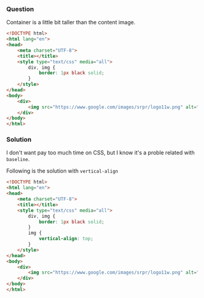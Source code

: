 ### Question

Container is a little bit taller than the content image.

```html
<!DOCTYPE html>
<html lang="en">
<head>
    <meta charset="UTF-8">
    <title></title>
    <style type="text/css" media="all">
        div, img {
            border: 1px black solid;
        }
    </style>
</head>
<body>
    <div>
        <img src="https://www.google.com/images/srpr/logo11w.png" alt="Google">
    </div>
</body>
</html>
```

### Solution

I don't want pay too much time on CSS, but I know it's a proble related with `baseline`.

Following is the solution with `vertical-align`

```html
<!DOCTYPE html>
<html lang="en">
<head>
    <meta charset="UTF-8">
    <title></title>
    <style type="text/css" media="all">
        div, img {
            border: 1px black solid;
        }
        img {
            vertical-align: top;
        }
    </style>
</head>
<body>
    <div>
        <img src="https://www.google.com/images/srpr/logo11w.png" alt="Google">
    </div>
</body>
</html>
```
